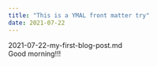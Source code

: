 ```yaml
---
title: "This is a YMAL front matter try"
date: 2021-07-22
---
```


2021-07-22-my-first-blog-post.md  
Good morning!!!
